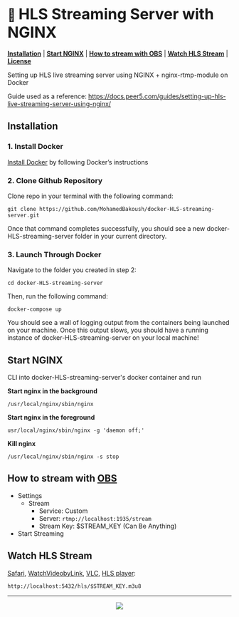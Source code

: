 <h1>
  🐋 <big><strong>HLS Streaming Server with NGINX</strong></big>
</h1>

[**Installation**](#installation) |
[**Start NGINX**](#start-nginx) |
[**How to stream with OBS**](#how-to-stream-with-obs) |
[**Watch HLS Stream**](#watch-hls-stream) |
[**License**](#license)

Setting up HLS live streaming server using NGINX + nginx-rtmp-module on Docker

Guide used as a reference: https://docs.peer5.com/guides/setting-up-hls-live-streaming-server-using-nginx/


## Installation

### 1. Install Docker

[Install Docker](https://docs.docker.com/get-docker/) by following Docker’s instructions 

### 2. Clone Github Repository

Clone repo in your terminal with the following command:

```
git clone https://github.com/MohamedBakoush/docker-HLS-streaming-server.git
```

Once that command completes successfully, you should see a new docker-HLS-streaming-server folder in your current directory.

### 3. Launch Through Docker

Navigate to the folder you created in step 2:

```
cd docker-HLS-streaming-server
```

Then, run the following command:

```
docker-compose up   
```

You should see a wall of logging output from the containers being launched on your machine. Once this output slows, you should have a running instance of docker-HLS-streaming-server on your local machine! 

## Start NGINX

CLI into docker-HLS-streaming-server's docker container and run 

**Start nginx in the background**
```
/usr/local/nginx/sbin/nginx
```

**Start nginx in the foreground**
```
usr/local/nginx/sbin/nginx -g 'daemon off;'
```

**Kill nginx**
```
/usr/local/nginx/sbin/nginx -s stop
```

## How to stream with [OBS](https://obsproject.com/)
- Settings
    - Stream
        - Service: Custom
        - Server: `rtmp://localhost:1935/stream`
        - Stream Key: $STREAM_KEY (Can Be Anything)
- Start Streaming

## Watch HLS Stream

[Safari](https://www.apple.com/safari/), [WatchVideobyLink](https://github.com/MohamedBakoush/WatchVideoByLink), [VLC](https://www.videolan.org/vlc/), [HLS player](https://github.com/videojs/http-streaming):

```
http://localhost:5432/hls/$STREAM_KEY.m3u8
```

<hr/>

<p id="user-content-license" align="center">
  <a href="https://github.com/MohamedBakoush/docker-HLS-streaming-server/blob/master/LICENSE"><img src="https://img.shields.io/badge/license-MIT-green?style=for-the-badge" />
</p>

